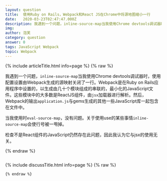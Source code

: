 ```yaml
---
layout: question
title:  使用Ruby on Rails，Webpack和React JS在Chrome中将源地图缩小一行
date:   2020-03-23T02:47:47.000Z
description: 我遇到一个问题，inline-source-map当我使用Chrome devtools调试器时，使用配置设置由Webpack生成的源映射关闭了一行。We...
img: 
author: 泡芙
category: question
answer: 0
tags: JavaScript Webpack
topic: Webpack
---
```

<div class="article-root">
  <div class="article">
    {% include articleTitle.html info=page %}
    {% raw %}
    <div class="article-content"><p><font style="vertical-align: inherit;"><font style="vertical-align: inherit;">我遇到一个问题，</font></font><code>inline-source-map</code><font style="vertical-align: inherit;"><font style="vertical-align: inherit;">当我使用Chrome devtools调试器时，使用配置设置</font><font style="vertical-align: inherit;">由Webpack生成的源映射</font><font style="vertical-align: inherit;">关闭了一行。</font><font style="vertical-align: inherit;">Webpack是在Ruby on Rails应用程序中设置的，以生成由几十个模块组成的串联的，最小化的JavaScript文件。</font><font style="vertical-align: inherit;">这些模块中的大多数是ReactJS组件，由</font></font><code>jsx</code><font style="vertical-align: inherit;"><font style="vertical-align: inherit;">加载器</font><font style="vertical-align: inherit;">进行解析</font><font style="vertical-align: inherit;">。</font><font style="vertical-align: inherit;">然后，Webpack的输出</font></font><code>application.js</code><font style="vertical-align: inherit;"><font style="vertical-align: inherit;">与gems生成的其他一些JavaScript库一起</font><font style="vertical-align: inherit;">包含在</font><font style="vertical-align: inherit;">文件中。</font></font></p>

<p><font style="vertical-align: inherit;"><font style="vertical-align: inherit;">当我使用时</font></font><code>eval-source-map</code><font style="vertical-align: inherit;"><font style="vertical-align: inherit;">，没有问题。</font><font style="vertical-align: inherit;">关于使用use的某些事情</font></font><code>inline-source-map</code><font style="vertical-align: inherit;"><font style="vertical-align: inherit;">会使行号被一甩掉。</font></font></p>

<p><font style="vertical-align: inherit;"><font style="vertical-align: inherit;">检查不是React组件的JavaScript仍然存在此问题，因此我认为它与jsx的使用无关。</font></font></p></div>
    {% endraw %}
  </div>
  <p style="height: 0;width:0;overflow: hidden;"> 第2685篇《使用Ruby on Rails，Webpack和React JS在Chrome中将源地图缩小一行》来自Winter(https://github.com/aiyld/aiyld.github.io)的站点</p>
  <div class="discuss-wrapper">
    {% include discussTitle.html info=page %}
    {% raw %}
    
    {% endraw %}
  </div>
<div>
